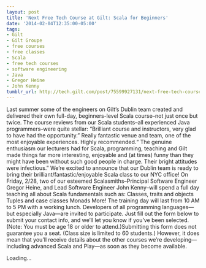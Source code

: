 ```yaml
---
layout: post
title: 'Next Free Tech Course at Gilt: Scala for Beginners'
date: '2014-02-04T12:35:00-05:00'
tags:
- Gilt
- Gilt Groupe
- free courses
- free classes
- Scala
- free tech courses
- software engineering
- Java
- Gregor Heine
- John Kenny
tumblr_url: http://tech.gilt.com/post/75599927131/next-free-tech-course-at-gilt-scala-for-beginners
---
```



Last summer some of the engineers on Gilt’s Dublin team created and delivered their own full-day, beginners-level Scala course–not just once but twice. The course reviews from our Scala students–all experienced Java programmers–were quite stellar:
“Brilliant course and instructors, very glad to have had the opportunity.” 
Really fantastic venue and team, one of the most enjoyable experiences. Highly recommended.“
The genuine enthusiasm our lecturers had for Scala, programming, teaching and Gilt made things far more interesting, enjoyable and (at times) funny than they might have been without such good people in charge. Their bright attitudes were infectious.”
We’re excited to announce that our Dublin team is ready to bring their brilliant/fantastic/enjoyable Scala class to our NYC office! On Friday, 2/28, two of our esteemed Scalasmiths–Principal Software Engineer Gregor Heine, and Lead Software Engineer John Kenny–will spend a full day teaching all about Scala fundamentals such as:
Classes, traits and objects
Tuples and case classes
Monads
More!
The training day will last from 10 AM to 5 PM with a working lunch. Developers of all programming languages—but especially Java—are invited to participate. Just fill out the form below to submit your contact info, and we’ll let you know if you’ve been selected. (Note: You must be age 18 or older to attend.)Submitting this form does not guarantee you a seat. (Class size is limited to 60 students.) However, it does mean that you’ll receive details about the other courses we’re developing—including advanced Scala and Play—as soon as they become available.

Loading…
